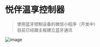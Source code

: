 # 悦伴温享控制器
> 使用蓝牙控制设备的微信小程序（开发中）  
> 目前已经跟主板建立蓝牙通讯

![image](https://github.com/user-attachments/assets/90633e3a-9209-4315-80be-5b8460257a97)

